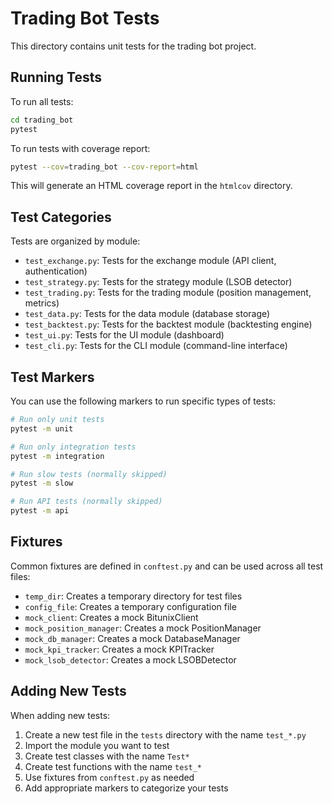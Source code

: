 # Trading Bot Tests

This directory contains unit tests for the trading bot project.

## Running Tests

To run all tests:

```bash
cd trading_bot
pytest
```

To run tests with coverage report:

```bash
pytest --cov=trading_bot --cov-report=html
```

This will generate an HTML coverage report in the `htmlcov` directory.

## Test Categories

Tests are organized by module:

- `test_exchange.py`: Tests for the exchange module (API client, authentication)
- `test_strategy.py`: Tests for the strategy module (LSOB detector)
- `test_trading.py`: Tests for the trading module (position management, metrics)
- `test_data.py`: Tests for the data module (database storage)
- `test_backtest.py`: Tests for the backtest module (backtesting engine)
- `test_ui.py`: Tests for the UI module (dashboard)
- `test_cli.py`: Tests for the CLI module (command-line interface)

## Test Markers

You can use the following markers to run specific types of tests:

```bash
# Run only unit tests
pytest -m unit

# Run only integration tests
pytest -m integration

# Run slow tests (normally skipped)
pytest -m slow

# Run API tests (normally skipped)
pytest -m api
```

## Fixtures

Common fixtures are defined in `conftest.py` and can be used across all test files:

- `temp_dir`: Creates a temporary directory for test files
- `config_file`: Creates a temporary configuration file
- `mock_client`: Creates a mock BitunixClient
- `mock_position_manager`: Creates a mock PositionManager
- `mock_db_manager`: Creates a mock DatabaseManager
- `mock_kpi_tracker`: Creates a mock KPITracker
- `mock_lsob_detector`: Creates a mock LSOBDetector

## Adding New Tests

When adding new tests:

1. Create a new test file in the `tests` directory with the name `test_*.py`
2. Import the module you want to test
3. Create test classes with the name `Test*`
4. Create test functions with the name `test_*`
5. Use fixtures from `conftest.py` as needed
6. Add appropriate markers to categorize your tests
